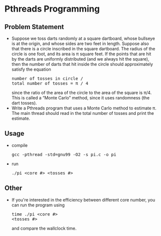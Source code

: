 # Pthreads Programming
## Problem Statement
+ Suppose we toss darts randomly at a square dartboard, whose bullseye is at the origin, and
whose sides are two feet in length. Suppose also that there is a circle inscribed in the square
dartboard. The radius of the circle is one foot, and its area is π square feet. If the points that
are hit by the darts are uniformly distributed (and we always hit the square), then the number
of darts that hit inside the circle should approximately satisfy the equation<pre>number of tosses in circle / total number of tosses = π / 4</pre>since the ratio of the area of the circle to the area of the square is π/4.
This is called a “Monte Carlo” method, since it uses randomness (the dart tosses).   
+ Write a Pthreads program that uses a Monte Carlo method to estimate π. The main thread should
read in the total number of tosses and print the estimate.

## Usage
+ compile <pre>gcc -pthread -std=gnu99 -O2 -s pi.c -o pi</pre>
+ run <pre>./pi <core #> <tosses #></pre>


## Other
+ If you're interested in the efficiency between different core number, you can run the program using <pre>time ./pi <core #> <tosses #></pre> and compare the wallclock time.
